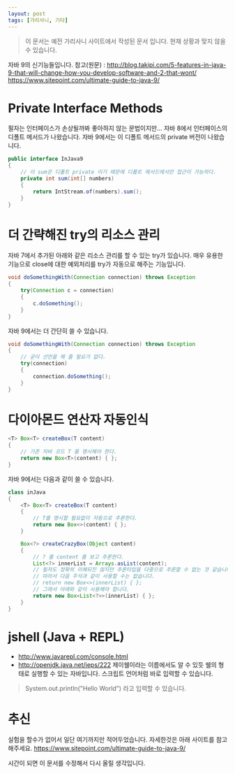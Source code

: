 ```yaml
---
layout: post
tags: [가리사니, 기타]
---
```


> 이 문서는 예전 가리사니 사이트에서 작성된 문서 입니다.
현재 상황과 맞지 않을 수 있습니다.


자바 9의 신기능들입니다.
참고(원문) :
http://blog.takipi.com/5-features-in-java-9-that-will-change-how-you-develop-software-and-2-that-wont/
https://www.sitepoint.com/ultimate-guide-to-java-9/


# Private Interface Methods
필자는 인터페이스가 손상될까봐 좋아하지 않는 문법이지만... 자바 8에서 인터페이스의 디폴트 메서드가 나왔습니다.
자바 9에서는 이 디폴트 메서드의 private 버전이 나왔습니다.
``` java
public interface InJava9
{
	// 이 sum은 디폴트 private 이기 때문에 디폴트 메서드에서만 접근이 가능하다.
	private int sum(int[] numbers)
	{
		return IntStream.of(numbers).sum();
	}
}
```


# 더 간략해진 try의 리소스 관리
자바 7에서 추가된 아래와 같은 리소스 관리를 할 수 있는 try가 있습니다.
매우 유용한 기능으로 close에 대한 예외처리를 try가 자동으로 해주는 기능입니다.
``` java
void doSomethingWith(Connection connection) throws Exception
{
	try(Connection c = connection)
	{
		c.doSomething();
	}
}
```
자바 9에서는 더 간단히 쓸 수 있습니다.
``` java
void doSomethingWith(Connection connection) throws Exception
{
	// 굳이 선언을 해 줄 필요가 없다.
	try(connection)
	{
		connection.doSomething();
	}
}
```


# 다이아몬드 연산자 자동인식
``` java
<T> Box<T> createBox(T content)
{
	// 기존 자바 코드 T 를 명시해야 한다.
	return new Box<T>(content) { };
}
```
자바 9에서는 다음과 같이 쓸 수 있습니다.
``` java
class inJava
{
	<T> Box<T> createBox(T content)
	{
       	// T를 명시할 필요없이 자동으로 추론한다.
		return new Box<>(content) { };
	}

	Box<?> createCrazyBox(Object content)
	{
		// ? 를 content 를 보고 추론한다.
		List<?> innerList = Arrays.asList(content);
		// 필자도 정확히 이해되진 않지만 추론타입을 다중으로 추론할 수 없는 것 같습니다.
		// 따라서 다음 주석과 같이 사용할 수는 없습니다.
		// return new Box<>(innerList) { };
		// 그래서 아래와 같이 사용해야 합니다.
		return new Box<List<?>>(innerList) { };
	}
}
```


# jshell (Java + REPL)
- http://www.javarepl.com/console.html
- http://openjdk.java.net/jeps/222
제이쉘이라는 이름에서도 알 수 있듯 쉘의 형태로 실행할 수 있는 자바입니다.
스크립트 언어처럼 바로 입력할 수 있습니다.
> System.out.println("Hello World")
라고 입력할 수 있습니다.


# 추신
실험을 할수가 없어서 일단 여기까지만 적어두었습니다.
자세한것은 아래 사이트를 참고해주세요.
https://www.sitepoint.com/ultimate-guide-to-java-9/

시간이 되면 이 문서를 수정해서 다시 올릴 생각입니다.